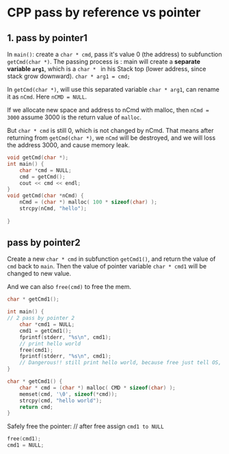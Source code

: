 # CPP pass by reference vs pointer

## 1. pass by pointer1
In `main()`: create a `char * cmd`, pass it's value 0 (the address) to subfunction `getCmd(char *)`. The passing process is : main will create a **separate variable `arg1`**, which is a  `char * ` in his Stack top (lower address, since stack grow downward). 
`char * arg1 = cmd;` 

In `getCmd(char *)`, will use this separated variable `char * arg1`, can rename it as `nCmd`. Here `nCMD = NULL`.

If we allocate new space and address to nCmd with malloc, then `nCmd = 3000` assume 3000 is the return value of `malloc`.

But `char * cmd` is still 0, which is not changed by nCmd. That means after returning from `getCmd(char *)`, we `nCmd` will be destroyed, and we will loss the address 3000, and cause memory leak.
 

```c
void getCmd(char *);
int main() {
    char *cmd = NULL;
    cmd = getCmd();
    cout << cmd << endl;
}
void getCmd(char *nCmd) {
	nCmd = (char *) malloc( 100 * sizeof(char) );
	strcpy(nCmd, "hello");
	
}
```
## pass by pointer2

Create a new `char * cmd` in subfunction `getCmd1()`, and return the value of `cmd` back to `main`. Then the value of pointer variable `char * cmd1` will be changed to new value.

And we can also `free(cmd)` to free the mem.

```c
char * getCmd1();

int main() {
// 2 pass by pointer 2
    char *cmd1 = NULL;
    cmd1 = getCmd1();
    fprintf(stderr, "%s\n", cmd1);
    // print hello world
    free(cmd1);
    fprintf(stderr, "%s\n", cmd1);
    // Dangerous!! still print hello world, because free just tell OS, we will not use that mem, but OS might not delete the content start from this addrss.
}

char * getCmd1() {
    char * cmd = (char *) malloc( CMD * sizeof(char) );
    memset(cmd, '\0', sizeof(*cmd));
    strcpy(cmd, "hello world");
    return cmd;
}
```

Safely free the pointer:    // after free assign `cmd1 to NULL`

```c
free(cmd1);
cmd1 = NULL;
```